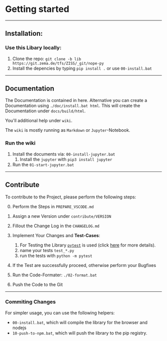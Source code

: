 # Getting started

---

## Installation:

### Use this Libary locally:

1. Clone the repo: `git clone -b lib https://git.zema.de/tfs/ZISS/_git/nope-py`
2. Install the depencies by typing `pip install .` or use `00-install.bat`

---

## Documentation

The Documentation is contained in here. Alternative you can create a Documentation using `./doc/install.bat html`. This will create the Documentation under `docs/build/html`.

You'll additional help under `wiki`.

The `wiki` is mostly running as `Markdown` or `Jupyter`-Notebook.

### Run the wiki

1. Install the documents via: `00-install-jupyter.bat`
   1. Install the `jupyter` with `pip3 install jupyter`
2. Run the `01-start-jupyter.bat`

---

## Contribute

To contribute to the Project, please perform the following steps:

0. Perform the Steps in `PREPARE_VSCODE.md`
1. Assign a new Version under `contribute/VERSION`
2. Fillout the Change Log in the `CHANGELOG.md`
3. Implement Your Changes and **Test-Cases**:

   1. For Testing the Library [`pytest`](https://docs.pytest.org) is used (click [here](https://docs.pytest.org) for more details).
   2. name your tests `test_*.py`
   3. run the tests with `python -m pytest`

4. If the Test are successfully proceed, otherwise perform your Bugfixes
5. Run the Code-Formater: `./02-format.bat`
6. Push the Code to the Git

---

### Commiting Changes

For simpler usage, you can use the following helpers:

- `00-install.bat`, which will compile the library for the browser and nodejs
- `10-push-to-npm.bat`, which will push the library to the pip registry.